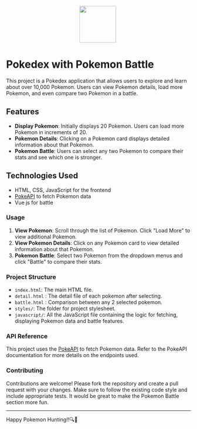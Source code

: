 <p align="center">
  <img src="https://github.com/Anmol-Baranwal/Cool-GIFs-For-GitHub/assets/74038190/7bb1e704-6026-48f9-8435-2f4d40101348" width="100" >&nbsp;
</p>

# Pokedex with Pokemon Battle

This project is a Pokedex application that allows users to explore and learn about over 10,000 Pokemon. Users can view Pokemon details, load more Pokemon, and even compare two Pokemon in a battle.

## Features

- **Display Pokemon**: Initially displays 20 Pokemon. Users can load more Pokemon in increments of 20.
- **Pokemon Details**: Clicking on a Pokemon card displays detailed information about that Pokemon.
- **Pokemon Battle**: Users can select any two Pokemon to compare their stats and see which one is stronger.

## Technologies Used

- HTML, CSS, JavaScript for the frontend
- [PokeAPI](https://pokeapi.co/) to fetch Pokemon data
- Vue js for battle

### Usage

1. **View Pokemon**: Scroll through the list of Pokemon. Click "Load More" to view additional Pokemon.
2. **View Pokemon Details**: Click on any Pokemon card to view detailed information about that Pokemon.
3. **Pokemon Battle**: Select two Pokemon from the dropdown menus and click "Battle" to compare their stats.

### Project Structure

- `index.html`: The main HTML file.
- `detail.html` : The detail file of each pokemon after selecting.
- `battle.html` : Comparison between any 2 selected pokemon.
- `styles/`: The folder for project stylesheet.
- `javascript/`: All the JavaScript file containing the logic for fetching, displaying Pokemon data and battle features.

### API Reference

This project uses the [PokeAPI](https://pokeapi.co/) to fetch Pokemon data. Refer to the PokeAPI documentation for more details on the endpoints used.

### Contributing

Contributions are welcome! Please fork the repository and create a pull request with your changes. Make sure to follow the existing code style and include appropriate tests. It would be great to make the Pokemon Battle section more fun.


---

Happy Pokemon Hunting!!🔍🧐


  


